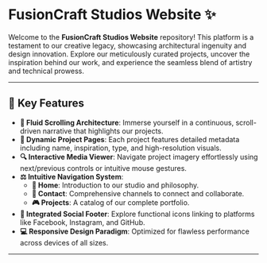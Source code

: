 # FusionCraft Studios Website ✨

Welcome to the **FusionCraft Studios Website** repository! This platform is a testament to our creative legacy, showcasing architectural ingenuity and design innovation. Explore our meticulously curated projects, uncover the inspiration behind our work, and experience the seamless blend of artistry and technical prowess.

---

## 🌟 Key Features

- **🔄 Fluid Scrolling Architecture**: Immerse yourself in a continuous, scroll-driven narrative that highlights our projects.
- **🎨 Dynamic Project Pages**: Each project features detailed metadata including name, inspiration, type, and high-resolution visuals.
- **🔍 Interactive Media Viewer**: Navigate project imagery effortlessly using next/previous controls or intuitive mouse gestures.
- **⚖️ Intuitive Navigation System**:
  - **🏡 Home**: Introduction to our studio and philosophy.
  - **📧 Contact**: Comprehensive channels to connect and collaborate.
  - **🎮 Projects**: A catalog of our complete portfolio.
- **🎤 Integrated Social Footer**: Explore functional icons linking to platforms like Facebook, Instagram, and GitHub.
- **💻 Responsive Design Paradigm**: Optimized for flawless performance across devices of all sizes.

---
